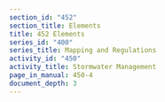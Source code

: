 ```yaml
---
section_id: "452"
section_title: Elements
title: 452 Elements
series_id: "400"
series_title: Mapping and Regulations
activity_id: "450"
activity_title: Stormwater Management
page_in_manual: 450-4
document_depth: 3
---
```

